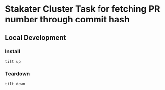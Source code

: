 # Stakater Cluster Task for fetching PR number through commit hash

## Local Development

### Install

```
tilt up
```

### Teardown

```
tilt down
```